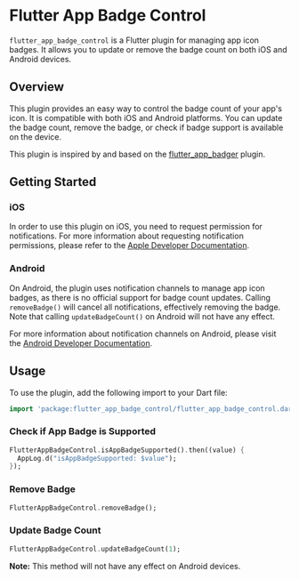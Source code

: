 # Flutter App Badge Control

`flutter_app_badge_control` is a Flutter plugin for managing app icon badges. It allows you to update or remove the badge count on both iOS and Android devices.

## Overview

This plugin provides an easy way to control the badge count of your app's icon. It is compatible with both iOS and Android platforms. You can update the badge count, remove the badge, or check if badge support is available on the device.

This plugin is inspired by and based on the [flutter_app_badger](https://github.com/g123k/flutter_app_badger) plugin.

## Getting Started

### iOS

In order to use this plugin on iOS, you need to request permission for notifications.
For more information about requesting notification permissions, please refer to the [Apple Developer Documentation](https://developer.apple.com/documentation/usernotifications/asking_permission_to_use_notifications).

### Android

On Android, the plugin uses notification channels to manage app icon badges, as there is no official support for badge count updates. Calling `removeBadge()` will cancel all notifications, effectively removing the badge. Note that calling `updateBadgeCount()` on Android will not have any effect.

For more information about notification channels on Android, please visit the [Android Developer Documentation](https://developer.android.com/develop/ui/views/notifications/channels).

## Usage

To use the plugin, add the following import to your Dart file:

```dart
import 'package:flutter_app_badge_control/flutter_app_badge_control.dart';
```

### Check if App Badge is Supported

```dart
FlutterAppBadgeControl.isAppBadgeSupported().then((value) {
  AppLog.d("isAppBadgeSupported: $value");
});
```

### Remove Badge

```dart
FlutterAppBadgeControl.removeBadge();
```

### Update Badge Count

```dart
FlutterAppBadgeControl.updateBadgeCount(1);
```

**Note:** This method will not have any effect on Android devices.

